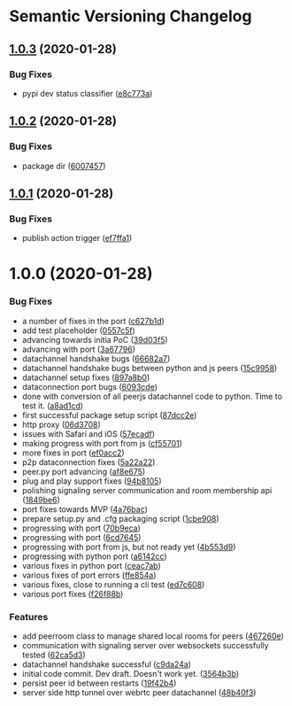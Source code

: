 # Semantic Versioning Changelog

## [1.0.3](https://github.com/ambianic/peerjs-python/compare/v1.0.2...v1.0.3) (2020-01-28)


### Bug Fixes

* pypi dev status classifier ([e8c773a](https://github.com/ambianic/peerjs-python/commit/e8c773a5b837b01c792bb2561c43d0e09177aae2))

## [1.0.2](https://github.com/ambianic/peerjs-python/compare/v1.0.1...v1.0.2) (2020-01-28)


### Bug Fixes

* package dir ([6007457](https://github.com/ambianic/peerjs-python/commit/60074572adb050243142e0904fd4bc06000b19f8))

## [1.0.1](https://github.com/ambianic/peerjs-python/compare/v1.0.0...v1.0.1) (2020-01-28)


### Bug Fixes

* publish action trigger ([ef7ffa1](https://github.com/ambianic/peerjs-python/commit/ef7ffa15bbffb22681ef748ea5b229a80803357e))

# 1.0.0 (2020-01-28)


### Bug Fixes

* a number of fixes in the port ([c627b1d](https://github.com/ambianic/peerjs-python/commit/c627b1da10355d08bdfa6efbfa198f9d94031af1))
* add test placeholder ([0557c5f](https://github.com/ambianic/peerjs-python/commit/0557c5f3036967675594b73fc7f98f204a2b1869))
* advancing towards initia PoC ([39d03f5](https://github.com/ambianic/peerjs-python/commit/39d03f53ac54da0b1a9deba37fa764c7294447c1))
* advancing with port ([3a67796](https://github.com/ambianic/peerjs-python/commit/3a67796a89afdf5aa5f0a46f3307d5b362982b81))
* datachannel handshake bugs ([66682a7](https://github.com/ambianic/peerjs-python/commit/66682a7aa86287a831ac5b135a40d2e93b55d6f9))
* datachannel handshake bugs between python and js peers ([15c9958](https://github.com/ambianic/peerjs-python/commit/15c99584849c2fc9dfa7635b281bd4193652f80d))
* datachannel setup fixes ([897a8b0](https://github.com/ambianic/peerjs-python/commit/897a8b0b6cefc3124a5df739861b3067779c12e9))
* dataconnection port bugs ([6093cde](https://github.com/ambianic/peerjs-python/commit/6093cdef6d3611bb9278931310d238ac0d998575))
* done with conversion of all peerjs datachannel code to python. Time to test it. ([a8ad1cd](https://github.com/ambianic/peerjs-python/commit/a8ad1cde2a3a376ebae2b7a218de2ad9d3326552))
* first successful package setup script ([87dcc2e](https://github.com/ambianic/peerjs-python/commit/87dcc2e9e7224366ceadf9f45d792d6a4ae151c8))
* http proxy ([06d3708](https://github.com/ambianic/peerjs-python/commit/06d37084e5c4dabb8606ad22d1a07818ae38fce4))
* issues with Safari and iOS ([57ecadf](https://github.com/ambianic/peerjs-python/commit/57ecadf47cc93a20a31b120e86c9c06ff21675b2))
* making progress with port from js ([cf55701](https://github.com/ambianic/peerjs-python/commit/cf5570149cf683e70ed0fc29f7734fb702cbce5c))
* more fixes in port ([ef0acc2](https://github.com/ambianic/peerjs-python/commit/ef0acc2302a192bd8d20d497c51ff24891cbcc0f))
* p2p dataconnection fixes ([5a22a22](https://github.com/ambianic/peerjs-python/commit/5a22a22eab954e56b356aa6f27b93880af3777c5))
* peer.py port advancing ([af8e675](https://github.com/ambianic/peerjs-python/commit/af8e6757ff21da30c21bdc5132af0749fd4b9ba0))
* plug and play support fixes ([94b8105](https://github.com/ambianic/peerjs-python/commit/94b81053635aa3626e297175d4a1e179ef5c37bd))
* polishing signaling server communication and room membership api ([1849be6](https://github.com/ambianic/peerjs-python/commit/1849be6558897d84ddb8516efb108cfda7dca77c))
* port fixes towards MVP ([4a76bac](https://github.com/ambianic/peerjs-python/commit/4a76bace3c11f1719c7ce53b3067929bb7efc9e4))
* prepare setup.py and .cfg packaging script ([1cbe908](https://github.com/ambianic/peerjs-python/commit/1cbe908835662081a48df1b2ebc043301e1e7ec9))
* progressing with port ([70b9eca](https://github.com/ambianic/peerjs-python/commit/70b9eca61f3e1ebca7682d4a3373c1abeabf91a1))
* progressing with port ([6cd7645](https://github.com/ambianic/peerjs-python/commit/6cd7645507126a527bd481bcce92ffaf69a24f0b))
* progressing with port from js, but not ready yet ([4b553d9](https://github.com/ambianic/peerjs-python/commit/4b553d955aee97b1356b51948f3a984db58ed215))
* progressing with python port ([a6142cc](https://github.com/ambianic/peerjs-python/commit/a6142cc1c9e4bea0f6aaf5c3ce3b62bc509a310f))
* various fixes in python port ([ceac7ab](https://github.com/ambianic/peerjs-python/commit/ceac7ab880c751164062abeaef28cf3552b0b0ee))
* various fixes of port errors ([ffe854a](https://github.com/ambianic/peerjs-python/commit/ffe854a1ec275f5b82adfb35d5bb93c19970aedf))
* various fixes, close to running a cli test ([ed7c608](https://github.com/ambianic/peerjs-python/commit/ed7c6083a21d9cb86fb67a279551a74f73b3341e))
* various port fixes ([f26f88b](https://github.com/ambianic/peerjs-python/commit/f26f88be810cd40f0fa795b31d85a1c3b242b4cd))


### Features

* add peerroom class to manage shared local rooms for peers ([467260e](https://github.com/ambianic/peerjs-python/commit/467260efff2c4b1c05aa48b5a634115823e98a04))
* communication with signaling server over websockets successfully tested ([62ca5d3](https://github.com/ambianic/peerjs-python/commit/62ca5d31673795c2cbca6c57eb7ec25d862ba988))
* datachannel handshake successful ([c9da24a](https://github.com/ambianic/peerjs-python/commit/c9da24a00113ee8f4e0a99de3b4f2956798fc36a))
* initial code commit. Dev draft. Doesn't work yet. ([3564b3b](https://github.com/ambianic/peerjs-python/commit/3564b3bf51ea4eaf912c466a4cdc8984c724bb0e))
* persist peer id between restarts ([19f42b4](https://github.com/ambianic/peerjs-python/commit/19f42b4d1833e8a90fb8f0676e3c6c629fead6e4))
* server side http tunnel over webrtc peer datachannel ([48b40f3](https://github.com/ambianic/peerjs-python/commit/48b40f3970d6591ad1976a70b29f1c6a5b190353))
